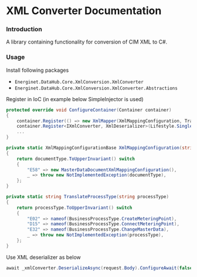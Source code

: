 # XML Converter Documentation

### Introduction

A library containing functionality for conversion of CIM XML to C#.

### Usage

Install following packages

* `Energinet.DataHub.Core.XmlConversion.XmlConverter`
* `Energinet.DataHub.Core.XmlConversion.XmlConverter.Abstractions`
  
Register in IoC (in example below SimpleInjector is used)

```c#
protected override void ConfigureContainer(Container container)
{
    container.Register(() => new XmlMapper(XmlMappingConfiguration, TranslateProcessType), Lifestyle.Singleton);
    container.Register<IXmlConverter, XmlDeserializer>(Lifestyle.Singleton);
    ...
}

private static XmlMappingConfigurationBase XmlMappingConfiguration(string documentType)
{
    return documentType.ToUpperInvariant() switch
    {
        "E58" => new MasterDataDocumentXmlMappingConfiguration(),
        _ => throw new NotImplementedException(documentType),
    };
}

private static string TranslateProcessType(string processType)
{
    return processType.ToUpperInvariant() switch
    {
        "E02" => nameof(BusinessProcessType.CreateMeteringPoint),
        "D15" => nameof(BusinessProcessType.ConnectMeteringPoint),
        "E32" => nameof(BusinessProcessType.ChangeMasterData),
        _ => throw new NotImplementedException(processType),
    };
}
```

Use XML deserializer as below 

```c#
await _xmlConverter.DeserializeAsync(request.Body).ConfigureAwait(false);
```